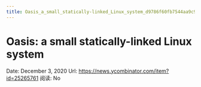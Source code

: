 ```yaml
---
title: Oasis_a_small_statically-linked_Linux_system_d9786f60fb7544aa9c96247a611e1918
---
```


# Oasis: a small statically-linked Linux system

Date: December 3, 2020
Url: https://news.ycombinator.com/item?id=25265761
阅读: No